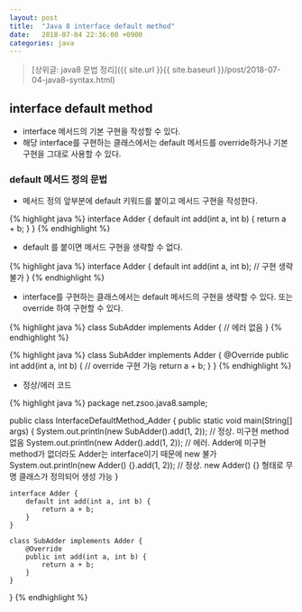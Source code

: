 ```yaml
---
layout: post
title:  "Java 8 interface default method"
date:   2018-07-04 22:36:00 +0900
categories: java
---
```


> [상위글: java8 문법 정리]({{ site.url }}{{ site.baseurl }}/post/2018-07-04-java8-syntax.html)

## interface default method

* interface 메서드의 기본 구현을 작성할 수 있다.
* 해당 interface를 구현하는 클래스에서는 default 메서드를 override하거나 기본 구현을 그대로 사용할 수 있다.

### default 메서드 정의 문법

* 메서드 정의 앞부분에 default 키워드를 붙이고 메서드 구현을 작성한다.

{% highlight java %}
interface Adder {
    default int add(int a, int b) {
        return a + b;
    }
}
{% endhighlight %}

* default 를 붙이면 메서드 구현을 생략할 수 없다.

{% highlight java %}
interface Adder {
    default int add(int a, int b); // 구현 생략 불가
}
{% endhighlight %}

* interface를 구현하는 클래스에서는 default 메서드의 구현을 생략할 수 있다. 또는 override 하여 구현할 수 있다.

{% highlight java %}
class SubAdder implements Adder { // 에러 없음
}
{% endhighlight %}

{% highlight java %}
class SubAdder implements Adder {
    @Override
    public int add(int a, int b) { // override 구현 가능
        return a + b;
    }
}
{% endhighlight %}

* 정상/에러 코드

{% highlight java %}
package net.zsoo.java8.sample;

public class InterfaceDefaultMethod_Adder {
    public static void main(String[] args) {
        System.out.println(new SubAdder().add(1, 2)); // 정상. 미구현 method 없음
        System.out.println(new Adder().add(1, 2)); // 에러. Adder에 미구현 method가 없더라도 Adder는 interface이기 때문에 new 불가
        System.out.println(new Adder() {}.add(1, 2)); // 정상. new Adder() {} 형태로 무명 클래스가 정의되어 생성 가능
    }

    interface Adder {
        default int add(int a, int b) {
            return a + b;
        }
    }
    
    class SubAdder implements Adder {
        @Override
        public int add(int a, int b) {
            return a + b;
        }
    }
}
{% endhighlight %}

